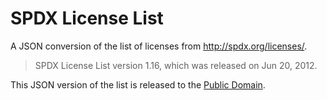 # SPDX License List

A JSON conversion of the list of licenses from http://spdx.org/licenses/.

> SPDX License List version 1.16, which was released on Jun 20, 2012.

This JSON version of the list is released to the
[Public Domain](https://secure.wikimedia.org/wikipedia/en/wiki/Public_Domain).
